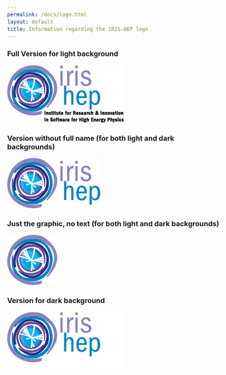 ```yaml
---
permalink: /docs/logo.html
layout: default
title: Information regarding the IRIS-HEP logo
---
```


### Full Version for light background
![alt text](/assets/logos/Iris-hep-3-regular-complete.png "Logo Title Text 1")


### Version without full name (for both light and dark backgrounds)
![alt text](/assets/logos/Iris-hep-4-no-long-name.png "Logo Title Text 1")


### Just the graphic, no text (for both light and dark backgrounds)
![alt text](/assets/logos/Iris-hep-5-just-graphic.png "Logo Title Text 1")


### Version for dark background
![alt text](/assets/logos/Iris-hep-6-WHITE-complete.png "Logo Title Text 1")

